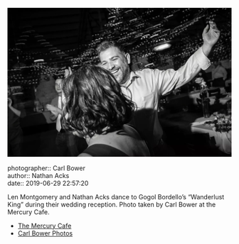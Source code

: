 ![Len Montgomery and Nathan Acks dance](assets/2019-06-29-set-4-the-dance-94.webp)

photographer:: Carl Bower  
author:: Nathan Acks  
date:: 2019-06-29 22:57:20

Len Montgomery and Nathan Acks dance to Gogol Bordello’s “Wanderlust King” during their wedding reception. Photo taken by Carl Bower at the Mercury Cafe.

* [The Mercury Cafe](http://mercurycafe.com)
* [Carl Bower Photos](https://carlbowerphotos.com)
